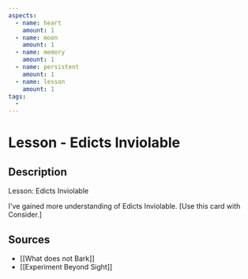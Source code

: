```yaml
---
aspects: 
  - name: heart
    amount: 1
  - name: moon
    amount: 1
  - name: memory
    amount: 1
  - name: persistent
    amount: 1
  - name: lesson
    amount: 1
tags:
  - 
---
```


# Lesson - Edicts Inviolable

## Description
Lesson: Edicts Inviolable

I've gained more understanding of Edicts Inviolable. [Use this card with Consider.]
## Sources
- [[What does not Bark]]
- [[Experiment Beyond Sight]]